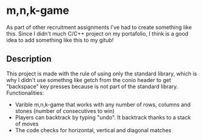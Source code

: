 # m,n,k-game
As part of other recruitment assignments I've had to create something like this. Since I didn't much C/C++ project on my portafolio, I think is a good idea to add something like this to my gitub!

## Description
This project is made with the rule of using only the standard library, which is why I didn't use somethng like getch from the conio header to get "backspace" key presses because is not part of the standard library.
Functionalities:
- Varible m,n,k-game that works with any number of rows, columns  and stones (number of consecutives to win)
- Players can backtrack by typing "undo". It backtrack thanks to a stack of moves
- The code checks for horizontal, vertical and diagonal matches

